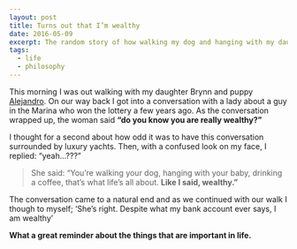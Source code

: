 ```yaml
---
layout: post
title: Turns out that I’m wealthy
date: 2016-05-09
excerpt: The random story of how walking my dog and hanging with my daughter made me wealthy.
tags:
  - life
  - philosophy
---
```


This morning I was out walking with my daughter Brynn and puppy [Alejandro](http://www.instagram.com/jefecubano). On our way back I got into a conversation with a lady about a guy in the Marina who won the lottery a few years ago. As the conversation wrapped up, the woman said **“do you know you are really wealthy?”**

I thought for a second about how odd it was to have this conversation surrounded by luxury yachts. Then, with a confused look on my face, I replied: “yeah…???”

> She said: “You’re walking your dog, hanging with your baby, drinking a coffee, that’s what life’s all about. **Like I said, wealthy.”**

The conversation came to a natural end and as we continued with our walk I though to myself; ‘She’s right. Despite what my bank account ever says, I am wealthy’

**What a great reminder about the things that are important in life.**
